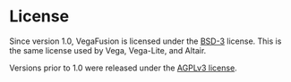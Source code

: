 # License
Since version 1.0, VegaFusion is licensed under the [BSD-3](https://opensource.org/licenses/BSD-3-Clause) license. This is the same license used by Vega, Vega-Lite, and Altair. 

Versions prior to 1.0 were released under the [AGPLv3 license](https://www.gnu.org/licenses/agpl-3.0.en.html).
